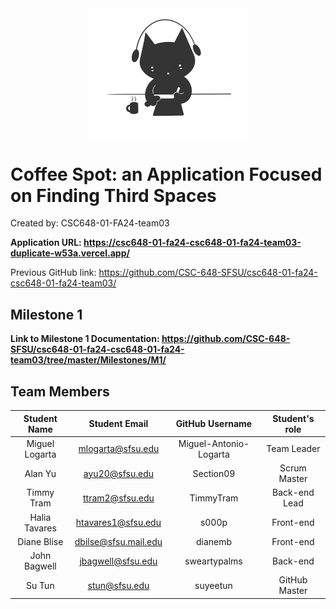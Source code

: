 
<div align="center">
   <img src="Milestones/M1/logo.png" alt="Coffee Spot Logo" width="256" align="center"/>
</div>

# Coffee Spot: an Application Focused on Finding Third Spaces
Created by: CSC648-01-FA24-team03


**Application URL: <https://csc648-01-fa24-csc648-01-fa24-team03-duplicate-w53a.vercel.app/>**

Previous GitHub link: <https://github.com/CSC-648-SFSU/csc648-01-fa24-csc648-01-fa24-team03/>

## Milestone 1
**Link to Milestone 1 Documentation: <https://github.com/CSC-648-SFSU/csc648-01-fa24-csc648-01-fa24-team03/tree/master/Milestones/M1/>**

## Team Members
| Student Name       | Student Email        | GitHub Username              | Student's role    |
| :----------:       | :-----------:        | :-------------:              | :------------:    |
|   Miguel Logarta   | mlogarta@sfsu.edu    | Miguel-Antonio-Logarta       |  Team Leader      |
|   Alan Yu          | ayu20@sfsu.edu       | Section09                    |  Scrum Master     |
|   Timmy Tram       | ttram2@sfsu.edu      | TimmyTram                    |  Back-end Lead    |
|   Halia Tavares    | htavares1@sfsu.edu   | s000p                        |  Front-end        |
|   Diane Blise      | dbilse@sfsu.mail.edu | dianemb                      |  Front-end        |
|   John Bagwell     | jbagwell@sfsu.edu    | sweartypalms                 |  Back-end         |
|   Su Tun           | stun@sfsu.edu        | suyeetun                     |  GitHub Master    |

